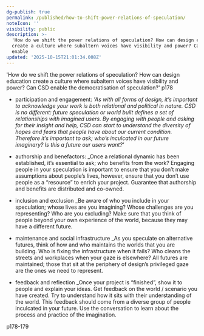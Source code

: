 ```yaml
---
dg-publish: true
permalink: /published/how-to-shift-power-relations-of-speculation/
noteIcon: ''
visibility: public
description: >-
  'How do we shift the power relations of speculation? How can design education
  create a culture where subaltern voices have visibility and power? Can CSD
  enable 
updated: '2025-10-15T21:01:34.008Z'
---
```


'How do we shift the power relations of speculation? How can design education create a culture where subaltern voices have visibility and power? Can CSD enable the democratisation of speculation?' p178

- participation and engagement:
	_'As with all forms of design, it’s important to acknowledge your work is both relational and political in nature. CSD is no different: future speculation or world built defines a set of relationships with imagined users. By engaging with people and asking for their insight and help, CSD can start to understand the diversity of hopes and fears that people have about our current condition. Therefore it’s important to ask; who’s inculcated in our future imaginary? Is this a future our users want?'_
	
- authorship and benefactors:
	_Once a relational dynamic has been established, it’s essential to ask; who benefits from the work? Engaging people in your speculation is important to ensure that you don’t make assumptions about people’s lives, however, ensure that you don’t use people as a “resource” to enrich your project. Guarantee that authorship and benefits are distributed and co-owned.
	
- inclusion and exclusion 
	_Be aware of who you include in your speculation; whose lives are you imagining? Whose challenges are you representing? Who are you excluding? Make sure that you think of people beyond your own experience of the world, because they may have a different future.
	
- maintenance and social infrastructure
	_As you speculate on alternative futures, think of how and who maintains the worlds that you are building. Who is fixing the infrastructure when it fails? Who cleans the streets and workplaces when your gaze is elsewhere? All futures are maintained; those that sit at the periphery of design’s privileged gaze are the ones we need to represent.
	
- feedback and reflection 
	_Once your project is “finished”, show it to people and explain your ideas. Get feedback on the world / scenario you have created. Try to understand how it sits with their understanding of the world. This feedback should come from a diverse group of people inculcated in your future. Use the conversation to learn about the process and practice of the imagination.
	
p178-179
